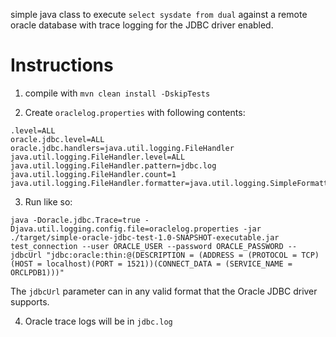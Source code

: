 simple java class to execute `select sysdate from dual` against a remote oracle database 
with trace logging for the JDBC driver enabled.

# Instructions

1. compile with `mvn clean install -DskipTests`

2. Create `oraclelog.properties` with following contents:

```
.level=ALL
oracle.jdbc.level=ALL
oracle.jdbc.handlers=java.util.logging.FileHandler
java.util.logging.FileHandler.level=ALL
java.util.logging.FileHandler.pattern=jdbc.log
java.util.logging.FileHandler.count=1
java.util.logging.FileHandler.formatter=java.util.logging.SimpleFormatter
```

3. Run like so:

```
java -Doracle.jdbc.Trace=true -Djava.util.logging.config.file=oraclelog.properties -jar ./target/simple-oracle-jdbc-test-1.0-SNAPSHOT-executable.jar test_connection --user ORACLE_USER --password ORACLE_PASSWORD --jdbcUrl "jdbc:oracle:thin:@(DESCRIPTION = (ADDRESS = (PROTOCOL = TCP)(HOST = localhost)(PORT = 1521))(CONNECT_DATA = (SERVICE_NAME = ORCLPDB1)))" 
```

The `jdbcUrl` parameter can in any valid format that the Oracle JDBC driver supports.

4. Oracle trace logs will be in `jdbc.log`
